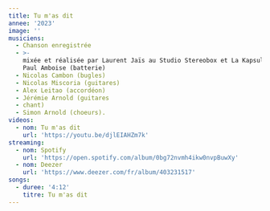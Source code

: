 ```yaml
---
title: Tu m'as dit
annee: '2023'
image: ''
musiciens:
  - Chanson enregistrée
  - >-
    mixée et réalisée par Laurent Jaïs au Studio Stereobox et La Kapsule avec
    Paul Amboise (batterie)
  - Nicolas Cambon (bugles)
  - Nicolas Miscoria (guitares)
  - Alex Leitao (accordéon)
  - Jérémie Arnold (guitares
  - chant)
  - Simon Arnold (choeurs).
videos:
  - nom: Tu m'as dit
    url: 'https://youtu.be/djlEIAHZm7k'
streaming:
  - nom: Spotify
    url: 'https://open.spotify.com/album/0bg72nvmh4ikw0nvpBuwXy'
  - nom: Deezer
    url: 'https://www.deezer.com/fr/album/403231517'
songs:
  - duree: '4:12'
    titre: Tu m'as dit
---
```


